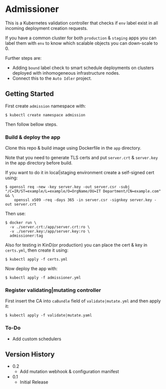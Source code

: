 # Admissioner

This is a Kubernetes validation controller that checks if `env` label exist in all incoming deployment creation requests.

If you have a common cluster for both `production` & `staging` apps you can label them with `env` to know which scalable objects you can down-scale to 0.

Further steps are:

* Adding `bound` label check to smart schedule deployments on clusters deployed with inhomogeneous infrastructure nodes.
* Connect this to the `Auto Idler` project.

## Getting Started

First create `admission` namespace with:
```
$ kubectl create namespace admission
```
Then follow bellow steps.

### Build & deploy the app

Clone this repo & build image using Dockerfile in the `app` directory.

Note that you need to generate TLS certs and put `server.crt` & `server.key` in the app directory before build.

If you want to do it in local|staging environment create a self-signed cert using:
```
$ openssl req -new -key server.key -out server.csr -subj "/C=IR/ST=example/L=example/O=OrgName/OU=IT Department/CN=example.com" && \
    openssl x509 -req -days 365 -in server.csr -signkey server.key -out server.crt
```

Then use:
```
$ docker run \
  -v ./server.crt:/app/server.crt:ro \
  -v ./server.key:/app/server.key:ro \
  admissioner:tag
```

Also for testing in KinD(or production) you can place the cert & key in `certs.yml`, then 
create it using:
```
$ kubectl apply -f certs.yml
```

Now deploy the app with:
```
$ kubectl apply -f admissioner.yml
```

### Register validating|mutating controller

First insert the CA into `caBundle` field of `validate|mutate.yml` and then apply it:
```
$ kubectl apply -f validate|mutate.yaml
```

### To-Do

* Add custom schedulers

## Version History

* 0.2
    * Add mutation webhook & configuration manifest
* 0.1
    * Initial Release